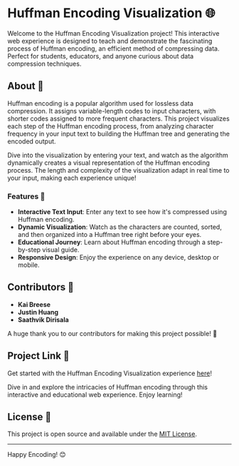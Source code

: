 # Huffman Encoding Visualization 🌐

Welcome to the Huffman Encoding Visualization project! This interactive web experience is designed to teach and demonstrate the fascinating process of Huffman encoding, an efficient method of compressing data. Perfect for students, educators, and anyone curious about data compression techniques.

## About 📖

Huffman encoding is a popular algorithm used for lossless data compression. It assigns variable-length codes to input characters, with shorter codes assigned to more frequent characters. This project visualizes each step of the Huffman encoding process, from analyzing character frequency in your input text to building the Huffman tree and generating the encoded output.

Dive into the visualization by entering your text, and watch as the algorithm dynamically creates a visual representation of the Huffman encoding process. The length and complexity of the visualization adapt in real time to your input, making each experience unique!

### Features 🌟

- **Interactive Text Input**: Enter any text to see how it's compressed using Huffman encoding.
- **Dynamic Visualization**: Watch as the characters are counted, sorted, and then organized into a Huffman tree right before your eyes.
- **Educational Journey**: Learn about Huffman encoding through a step-by-step visual guide.
- **Responsive Design**: Enjoy the experience on any device, desktop or mobile.

## Contributors 👥

- **Kai Breese**
- **Justin Huang**
- **Saathvik Dirisala**

A huge thank you to our contributors for making this project possible! 🎉

## Project Link 🔗

Get started with the Huffman Encoding Visualization experience [here](https://saathvikpd.github.io/finalproject/)!

Dive in and explore the intricacies of Huffman encoding through this interactive and educational web experience. Enjoy learning!

## License 📜

This project is open source and available under the [MIT License](LICENSE).

---

Happy Encoding! 😊
